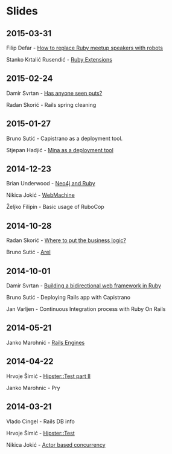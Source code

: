 # Slides

## 2015-03-31
Filip Defar - [How to replace Ruby meetup speakers with robots](http://www.refactorit.co/talks/robots/)

Stanko Krtalić Rusendić - [Ruby Extensions](https://github.com/rubyzg/slides/blob/master/2015-03-31/ruby_extensions.pdf)

## 2015-02-24
Damir Svrtan - [Has anyone seen puts?](http://slides.com/damirsvrtan/ruby-talks-1-9#/)

Radan Skorić - Rails spring cleaning

## 2015-01-27
Bruno Sutić - Capistrano as a deployment tool.

Stjepan Hadjić - [Mina as a deployment tool](http://slides.com/stjepanhadjic/mina/#/)

## 2014-12-23
Brian Underwood - [Neo4j and Ruby](http://www.brian-underwood.codes/asciidoc-slides/content/presentation/neo4j-ruby/)

Nikica Jokić - [WebMachine](https://speakerdeck.com/neektza/building-well-defined-apis-part-1-proper-http)

Željko Filipin - Basic usage of RuboCop

## 2014-10-28
Radan Skorić - [Where to put the business logic?](http://radanskoric.github.io/ror_business_logic_presentation/#/)

Bruno Sutić - [Arel](https://speakerdeck.com/brunosutic/introduction-to-arel)

## 2014-10-01
Damir Svrtan - [Building a bidirectional web framework in Ruby](http://slides.com/damirsvrtan/bidirectional-ruby-framework#)

Bruno Sutić - Deploying Rails app with Capistrano

Jan Varljen - Continuous Integration process with Ruby On Rails

## 2014-05-21
Janko Marohnić - [Rails Engines](https://speakerdeck.com/janko_m/rails-engines)

## 2014-04-22
Hrvoje Šimić - [Hipster::Test part II](https://github.com/shime/hipster_test)

Janko Marohnic - Pry

## 2014-03-21
Vlado Cingel - Rails DB info

Hrvoje Šimić - [Hipster::Test](https://github.com/shime/hipster_test)

Nikica Jokić - [Actor based concurrency](https://github.com/neektza/actor_demo)
